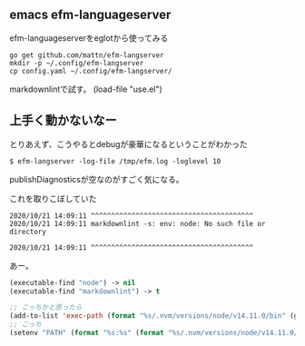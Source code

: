 ## emacs efm-languageserver

efm-languageserverをeglotから使ってみる

```
go get github.com/mattn/efm-langserver
mkdir -p ~/.config/efm-langserver
cp config.yaml ~/.config/efm-langserver/
```

markdownlintで試す。
(load-file "use.el")

## 上手く動かないなー

とりあえず、こうやるとdebugが豪華になるということがわかった

```console
$ efm-langserver -log-file /tmp/efm.log -loglevel 10
```

publishDiagnosticsが空なのがすごく気になる。

これを取りこぼしていた

```
2020/10/21 14:09:11 ^^^^^^^^^^^^^^^^^^^^^^^^^^^^^^^^^^^^^^^^
2020/10/21 14:09:11 markdownlint -s: env: node: No such file or directory

2020/10/21 14:09:11 ^^^^^^^^^^^^^^^^^^^^^^^^^^^^^^^^^^^^^^^^
```

あー。

```lisp
(executable-find "node") -> nil
(executable-find "markdownlint") -> t

;; こっちかと思ったら
(add-to-list 'exec-path (format "%s/.nvm/versions/node/v14.11.0/bin" (getenv "HOME")))
;; こっち
(setenv "PATH" (format "%s:%s" (format "%s/.nvm/versions/node/v14.11.0/bin" (getenv "HOME")) (getenv "PATH")))
```
